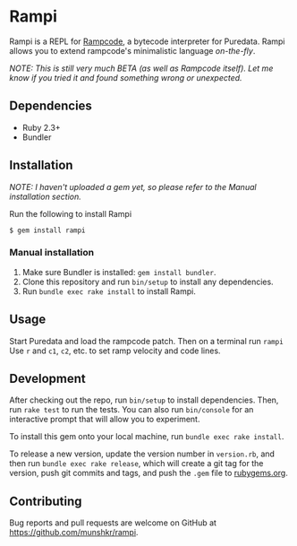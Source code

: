 # Rampi

Rampi is a REPL for [Rampcode](https://github.com/gabochi/rampclon), a bytecode
interpreter for Puredata. Rampi allows you to extend rampcode's minimalistic
language *on-the-fly*.

*NOTE: This is still very much BETA (as well as Rampcode itself).  Let me know
if you tried it and found something wrong or unexpected.*


## Dependencies

* Ruby 2.3+
* Bundler

## Installation

*NOTE: I haven't uploaded a gem yet, so please refer to the Manual installation section.*

Run the following to install Rampi

    $ gem install rampi

### Manual installation

1. Make sure Bundler is installed: `gem install bundler`.
2. Clone this repository and run `bin/setup` to install any dependencies.
3. Run `bundle exec rake install` to install Rampi.


## Usage

Start Puredata and load the rampcode patch. Then on a terminal run `rampi`
Use `r` and `c1`, `c2`, etc. to set ramp velocity and code lines.


## Development

After checking out the repo, run `bin/setup` to install dependencies. Then, run
`rake test` to run the tests. You can also run `bin/console` for an interactive
prompt that will allow you to experiment.

To install this gem onto your local machine, run `bundle exec rake install`.

To release a new version, update the version number in `version.rb`, and then
run `bundle exec rake release`, which will create a git tag for the version,
push git commits and tags, and push the `.gem` file to
[rubygems.org](https://rubygems.org).


## Contributing

Bug reports and pull requests are welcome on GitHub at
https://github.com/munshkr/rampi.
